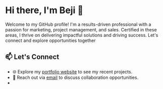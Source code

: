 # Hi there, I'm Beji 🚀

Welcome to my GitHub profile! I'm a results-driven professional with a passion for marketing, project management, and sales. Certified in these areas, I thrive on delivering impactful solutions and driving success. Let's connect and explore opportunities together

## 📫 Let's Connect

- 🌐 Explore my [portfolio website](https://beji.space) to see my recent projects.
- 📧 Reach out via [email](mailto:jwad1425@gmail.com) to discuss collaboration opportunities.
-

